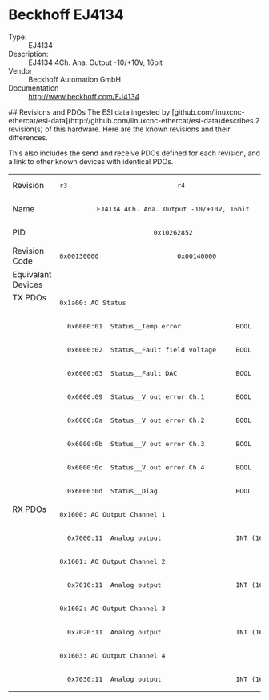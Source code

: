 #  Beckhoff EJ4134

<dl>
  <dt>Type:</dt><dd>EJ4134</dd>
  <dt>Description:</dt><dd>EJ4134 4Ch. Ana. Output -10/+10V, 16bit</dd>
  <dt>Vendor</dt><dd>Beckhoff Automation GmbH</dd>
  <dt>Documentation</dt><dd><a href="http://www.beckhoff.com/EJ4134">http://www.beckhoff.com/EJ4134</a></dd>
</dl>
## Revisions and PDOs
The ESI data ingested by [github.com/linuxcnc-ethercat/esi-data](http://github.com/linuxcnc-ethercat/esi-data)describes 2 revision(s) of this hardware.  Here are the known revisions and their differences.

This also includes the send and receive PDOs defined for each revision, and a link to other known devices with identical PDOs.

<table>
<tr >
<td class="first">Revision</td>
<td ><pre>r3</pre></td>
<td ><pre>r4</pre></td>
</tr>
<tr >
<td class="first">Name</td>
<td  colspan=2 align="center"><pre>EJ4134 4Ch. Ana. Output -10/+10V, 16bit</pre></td>
</tr>
<tr >
<td class="first">PID</td>
<td  colspan=2 align="center"><pre>0x10262852</pre></td>
</tr>
<tr >
<td class="first">Revision Code</td>
<td ><pre>0x00130000</pre></td>
<td ><pre>0x00140000</pre></td>
</tr>
<tr >
<td class="first">Equivalant Devices</td>
<td  colspan=2 align="center"></td>
</tr>
<tr class="txpdo pdosection">
<td class="first" rowspan=9 valign=top>TX PDOs</td>
<td colspan=2 align="left"><pre>0x1a00: AO Status</pre></td>
<td></td>
</tr>
<tr class="txpdo">
<td  colspan=2 align="left"><pre>  0x6000:01  Status__Temp error              BOOL</pre></td>
</tr>
<tr class="txpdo">
<td  colspan=2 align="left"><pre>  0x6000:02  Status__Fault field voltage     BOOL</pre></td>
</tr>
<tr class="txpdo">
<td  colspan=2 align="left"><pre>  0x6000:03  Status__Fault DAC               BOOL</pre></td>
</tr>
<tr class="txpdo">
<td  colspan=2 align="left"><pre>  0x6000:09  Status__V out error Ch.1        BOOL</pre></td>
</tr>
<tr class="txpdo">
<td  colspan=2 align="left"><pre>  0x6000:0a  Status__V out error Ch.2        BOOL</pre></td>
</tr>
<tr class="txpdo">
<td  colspan=2 align="left"><pre>  0x6000:0b  Status__V out error Ch.3        BOOL</pre></td>
</tr>
<tr class="txpdo">
<td  colspan=2 align="left"><pre>  0x6000:0c  Status__V out error Ch.4        BOOL</pre></td>
</tr>
<tr class="txpdo">
<td  colspan=2 align="left"><pre>  0x6000:0d  Status__Diag                    BOOL</pre></td>
</tr>
<tr class="rxpdo pdosection">
<td class="first" rowspan=8 valign=top>RX PDOs</td>
<td colspan=2 align="left"><pre>0x1600: AO Output Channel 1</pre></td>
<td></td>
</tr>
<tr class="rxpdo">
<td  colspan=2 align="left"><pre>  0x7000:11  Analog output                   INT (16 bits)</pre></td>
</tr>
<tr class="rxpdo pdosection">
<td  colspan=2 align="left"><pre>0x1601: AO Output Channel 2</pre></td>
</tr>
<tr class="rxpdo">
<td  colspan=2 align="left"><pre>  0x7010:11  Analog output                   INT (16 bits)</pre></td>
</tr>
<tr class="rxpdo pdosection">
<td  colspan=2 align="left"><pre>0x1602: AO Output Channel 3</pre></td>
</tr>
<tr class="rxpdo">
<td  colspan=2 align="left"><pre>  0x7020:11  Analog output                   INT (16 bits)</pre></td>
</tr>
<tr class="rxpdo pdosection">
<td  colspan=2 align="left"><pre>0x1603: AO Output Channel 4</pre></td>
</tr>
<tr class="rxpdo">
<td  colspan=2 align="left"><pre>  0x7030:11  Analog output                   INT (16 bits)</pre></td>
</tr>
</table>
